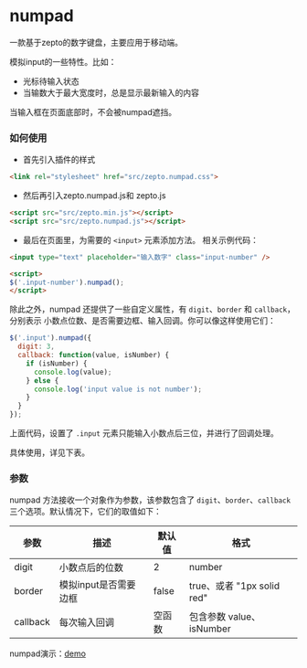 # numpad

一款基于zepto的数字键盘，主要应用于移动端。

模拟input的一些特性。比如：

- 光标待输入状态
- 当输数大于最大宽度时，总是显示最新输入的内容

当输入框在页面底部时，不会被numpad遮挡。

### 如何使用

- 首先引入插件的样式

```html
<link rel="stylesheet" href="src/zepto.numpad.css">
```

- 然后再引入zepto.numpad.js和 zepto.js

```html
<script src="src/zepto.min.js"></script>
<script src="src/zepto.numpad.js"></script>
```

- 最后在页面里，为需要的 `<input>` 元素添加方法。 相关示例代码：

```html
<input type="text" placeholder="输入数字" class="input-number" />

<script>
$('.input-number').numpad();
</script>
```

除此之外，numpad 还提供了一些自定义属性，有 `digit`、`border` 和 `callback`，分别表示 小数点位数、是否需要边框、输入回调。你可以像这样使用它们：

```js
$('.input').numpad({
  digit: 3,
  callback: function(value, isNumber) {
    if (isNumber) {
	  console.log(value);
	} else {
	  console.log('input value is not number');
	}
  }
});
```

上面代码，设置了 `.input` 元素只能输入小数点后三位，并进行了回调处理。

具体使用，详见下表。


### 参数

numpad 方法接收一个对象作为参数，该参数包含了 `digit`、`border`、`callback` 三个选项。默认情况下，它们的取值如下：

| **参数** | **描述** | **默认值** | **格式** |
|----------|----------|------------|----------|
| digit | 小数点后的位数 | 2 | number |
| border | 模拟input是否需要边框 | false |true、或者 "1px solid red"  |
| callback | 每次输入回调 | 空函数 | 包含参数 value、isNumber |


numpad演示：[demo](http://joy-yi0905.github.io/numpad/demo/index.html)